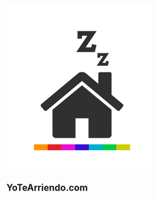 ![alt text](https://raw.githubusercontent.com/hildyale/ProyectoEmpresariales/master/src/reyotearriendo/logo-3.png)
## YoTeArriendo.com